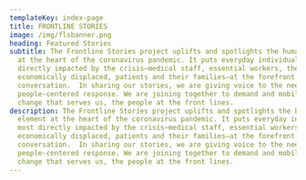 ```yaml
---
templateKey: index-page
title: FRONTLINE STORIES
image: /img/flsbanner.png
heading: Featured Stories
subtitle: The Frontline Stories project uplifts and spotlights the human element
  at the heart of the coronavirus pandemic. It puts everyday individuals most
  directly impacted by the crisis—medical staff, essential workers, the
  economically displaced, patients and their families—at the forefront of the
  conversation.  In sharing our stories, we are giving voice to the need for a
  people-centered response. We are joining together to demand and mobilize for
  change that serves us, the people at the front lines.
description: The Frontline Stories project uplifts and spotlights the human
  element at the heart of the coronavirus pandemic. It puts everyday individuals
  most directly impacted by the crisis—medical staff, essential workers, the
  economically displaced, patients and their families—at the forefront of the
  conversation.  In sharing our stories, we are giving voice to the need for a
  people-centered response. We are joining together to demand and mobilize for
  change that serves us, the people at the front lines.
---
```

